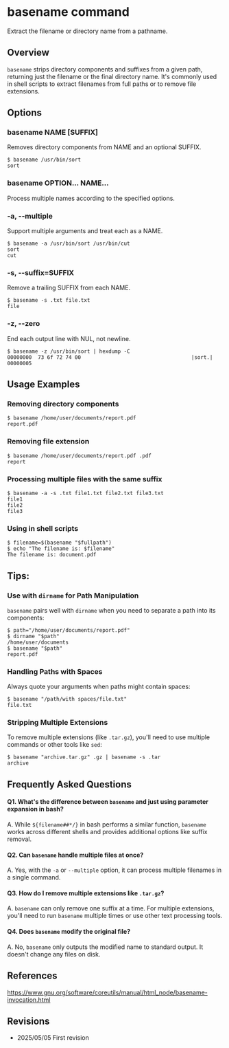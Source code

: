 # basename command

Extract the filename or directory name from a pathname.

## Overview

`basename` strips directory components and suffixes from a given path, returning just the filename or the final directory name. It's commonly used in shell scripts to extract filenames from full paths or to remove file extensions.

## Options

### **basename NAME [SUFFIX]**

Removes directory components from NAME and an optional SUFFIX.

```console
$ basename /usr/bin/sort
sort
```

### **basename OPTION... NAME...**

Process multiple names according to the specified options.

### **-a, --multiple**

Support multiple arguments and treat each as a NAME.

```console
$ basename -a /usr/bin/sort /usr/bin/cut
sort
cut
```

### **-s, --suffix=SUFFIX**

Remove a trailing SUFFIX from each NAME.

```console
$ basename -s .txt file.txt
file
```

### **-z, --zero**

End each output line with NUL, not newline.

```console
$ basename -z /usr/bin/sort | hexdump -C
00000000  73 6f 72 74 00                                    |sort.|
00000005
```

## Usage Examples

### Removing directory components

```console
$ basename /home/user/documents/report.pdf
report.pdf
```

### Removing file extension

```console
$ basename /home/user/documents/report.pdf .pdf
report
```

### Processing multiple files with the same suffix

```console
$ basename -a -s .txt file1.txt file2.txt file3.txt
file1
file2
file3
```

### Using in shell scripts

```console
$ filename=$(basename "$fullpath")
$ echo "The filename is: $filename"
The filename is: document.pdf
```

## Tips:

### Use with `dirname` for Path Manipulation

`basename` pairs well with `dirname` when you need to separate a path into its components:
```console
$ path="/home/user/documents/report.pdf"
$ dirname "$path"
/home/user/documents
$ basename "$path"
report.pdf
```

### Handling Paths with Spaces

Always quote your arguments when paths might contain spaces:
```console
$ basename "/path/with spaces/file.txt"
file.txt
```

### Stripping Multiple Extensions

To remove multiple extensions (like `.tar.gz`), you'll need to use multiple commands or other tools like `sed`:
```console
$ basename "archive.tar.gz" .gz | basename -s .tar
archive
```

## Frequently Asked Questions

#### Q1. What's the difference between `basename` and just using parameter expansion in bash?
A. While `${filename##*/}` in bash performs a similar function, `basename` works across different shells and provides additional options like suffix removal.

#### Q2. Can `basename` handle multiple files at once?
A. Yes, with the `-a` or `--multiple` option, it can process multiple filenames in a single command.

#### Q3. How do I remove multiple extensions like `.tar.gz`?
A. `basename` can only remove one suffix at a time. For multiple extensions, you'll need to run `basename` multiple times or use other text processing tools.

#### Q4. Does `basename` modify the original file?
A. No, `basename` only outputs the modified name to standard output. It doesn't change any files on disk.

## References

https://www.gnu.org/software/coreutils/manual/html_node/basename-invocation.html

## Revisions

- 2025/05/05 First revision